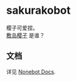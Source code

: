# sakurakobot

樱子可爱捏。  
[敷岛樱子](https://mzh.moegirl.org.cn/%E6%95%B7%E5%B2%9B%E6%A8%B1%E5%AD%90) 是谁？

## 文档

详见 [Nonebot Docs](https://nonebot.dev/).

